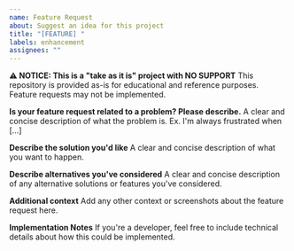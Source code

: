 ```yaml
---
name: Feature Request
about: Suggest an idea for this project
title: "[FEATURE] "
labels: enhancement
assignees: ""
---
```


**⚠️ NOTICE: This is a "take as it is" project with NO SUPPORT**
This repository is provided as-is for educational and reference purposes. Feature requests may not be implemented.

**Is your feature request related to a problem? Please describe.**
A clear and concise description of what the problem is. Ex. I'm always frustrated when [...]

**Describe the solution you'd like**
A clear and concise description of what you want to happen.

**Describe alternatives you've considered**
A clear and concise description of any alternative solutions or features you've considered.

**Additional context**
Add any other context or screenshots about the feature request here.

**Implementation Notes**
If you're a developer, feel free to include technical details about how this could be implemented.
